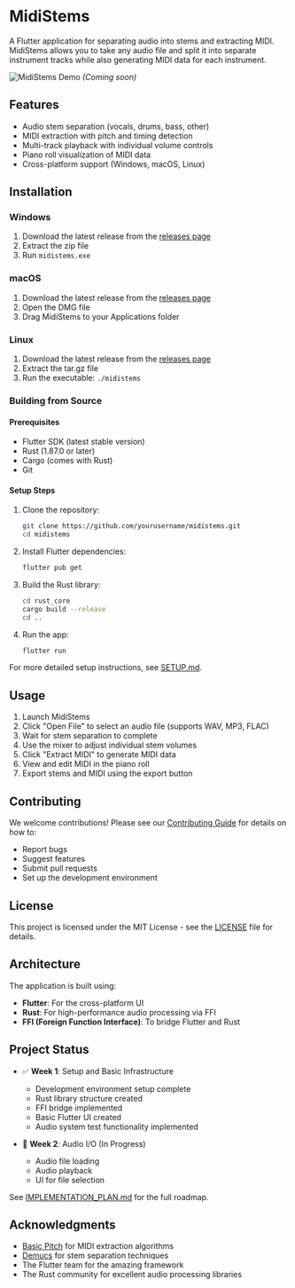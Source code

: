 # MidiStems

A Flutter application for separating audio into stems and extracting MIDI. MidiStems allows you to take any audio file and split it into separate instrument tracks while also generating MIDI data for each instrument.

![MidiStems Demo](docs/images/demo.png) *(Coming soon)*

## Features

- Audio stem separation (vocals, drums, bass, other)
- MIDI extraction with pitch and timing detection
- Multi-track playback with individual volume controls
- Piano roll visualization of MIDI data
- Cross-platform support (Windows, macOS, Linux)

## Installation

### Windows
1. Download the latest release from the [releases page](../../releases)
2. Extract the zip file
3. Run `midistems.exe`

### macOS
1. Download the latest release from the [releases page](../../releases)
2. Open the DMG file
3. Drag MidiStems to your Applications folder

### Linux
1. Download the latest release from the [releases page](../../releases)
2. Extract the tar.gz file
3. Run the executable: `./midistems`

### Building from Source

#### Prerequisites

- Flutter SDK (latest stable version)
- Rust (1.87.0 or later)
- Cargo (comes with Rust)
- Git

#### Setup Steps

1. Clone the repository:
   ```bash
   git clone https://github.com/yourusername/midistems.git
   cd midistems
   ```

2. Install Flutter dependencies:
   ```bash
   flutter pub get
   ```

3. Build the Rust library:
   ```bash
   cd rust_core
   cargo build --release
   cd ..
   ```

4. Run the app:
   ```bash
   flutter run
   ```

For more detailed setup instructions, see [SETUP.md](SETUP.md).

## Usage

1. Launch MidiStems
2. Click "Open File" to select an audio file (supports WAV, MP3, FLAC)
3. Wait for stem separation to complete
4. Use the mixer to adjust individual stem volumes
5. Click "Extract MIDI" to generate MIDI data
6. View and edit MIDI in the piano roll
7. Export stems and MIDI using the export button

## Contributing

We welcome contributions! Please see our [Contributing Guide](CONTRIBUTING.md) for details on how to:
- Report bugs
- Suggest features
- Submit pull requests
- Set up the development environment

## License

This project is licensed under the MIT License - see the [LICENSE](LICENSE) file for details.

## Architecture

The application is built using:

- **Flutter**: For the cross-platform UI
- **Rust**: For high-performance audio processing via FFI
- **FFI (Foreign Function Interface)**: To bridge Flutter and Rust

## Project Status

- ✅ **Week 1**: Setup and Basic Infrastructure
  - Development environment setup complete
  - Rust library structure created
  - FFI bridge implemented
  - Basic Flutter UI created
  - Audio system test functionality implemented

- 🔄 **Week 2**: Audio I/O (In Progress)
  - Audio file loading
  - Audio playback
  - UI for file selection

See [IMPLEMENTATION_PLAN.md](IMPLEMENTATION_PLAN.md) for the full roadmap.

## Acknowledgments

- [Basic Pitch](https://github.com/spotify/basic-pitch) for MIDI extraction algorithms
- [Demucs](https://github.com/facebookresearch/demucs) for stem separation techniques
- The Flutter team for the amazing framework
- The Rust community for excellent audio processing libraries
